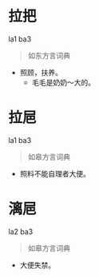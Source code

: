 # 拉把
la1 ba3
> 如东方言词典
- 照顾，扶养。
  - 毛毛是奶奶～大的。

# 拉㞎
la1 ba3
> 如皋方言词典
- 照料不能自理者大便。

# 漓㞎
la2 ba3
> 如皋方言词典
- 大便失禁。
